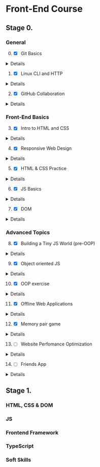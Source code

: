 # Front-End Course

## Stage 0.

### General

0. - [x] Git Basics 
<details>

| Effect | Description |
| --- | --- |
| New     | commands terminal diff -u, wdiff, patch |
| Suprise | Git created in 2005 |
| Use     | commands terminal git commit --amend, git revert, git log --graph --oneline, git merge --abort |

![Course Introduction to Git and GitHub week1](./images/git/Screenshot%202022-08-10%20at%2017.36.51.png)
![Course Introduction to Git and GitHub week2](./images/git/Screenshot%202022-08-10%20at%2017.37.32.png)
![practice: Introduction Sequence](./images/git/Screenshot%202022-08-11%20at%2020.34.48.png)
![practice: Push&Pull](./images/git/Screenshot%202022-08-11%20at%2023.25.11.png)
</details>

1. - [x] Linux CLI and HTTP
<details>

| Effect | Description |
| --- | --- |
| New     | Linux commands |
| Suprise | Difference between HTTP and HTTPS: additional protocol SSL or TLS |
| Use     | Linux commands |

![Linux Survival quiz1](./images/linux/Screenshot%202022-08-16%20at%2017.28.28.png)
![Linux Survival quiz2](./images/linux/Screenshot%202022-08-16%20at%2018.18.45.png)
![Linux Survival quiz3](./images/linux/Screenshot%202022-08-16%20at%2020.24.18.png)
![Linux Survival quiz4](./images/linux/Screenshot%202022-08-22%20at%2018.57.49.png)
</details>

2. - [x] GitHub Collaboration
<details>

| Effect | Description |
| --- | --- |
| New     | Tracking Issues |
| Suprise | Arguments git pull, push, fetch |
| Use     | Tracking Issues |

![Course Introduction to Git and GitHub week3](./images/git/Screenshot%202022-08-25%20at%2018.10.43.png)
![Course Introduction to Git and GitHub week4](./images/git/Screenshot%202022-08-25%20at%2019.37.39.png)
![practice: cherry-pick](./images/git/Screenshot%202022-08-28%20at%2017.48.55.png)
![practice: Git Remotes](./images/git/Screenshot%202022-08-28%20at%2017.49.19.png)
</details>

### Front-End Basics

3. - [x] Intro to HTML and CSS
<details>

| Effect | Description |
| --- | --- |
| New     | HTML: Browser-sync, https://jsfiddle.net/, https://codepen.io/, html entities [&lt, &gt, &amp, &nbsp, &quot]; CSS: Combining Selectors, box-sizing: border-box;, Star Selector, Collapsing Margins, Floating Elements and the clear property, Twitter Bootstrap |
| Suprise | WHATWG does NOT version HTML. It's just HTML.|
| Use     | HTML: Browser-sync, https://jsfiddle.net/, https://codepen.io/, html entities [&lt, &gt, &amp, &nbsp, &quot]; CSS: Combining Selectors, box-sizing: border-box;, Star Selector, Collapsing Margins, Floating Elements and the clear property, Twitter Bootstrap |

![Course HTML, CSS, and Javascript for Web Developers week1](./images/coursera_html/Screenshot%202022-09-01%20at%2017.05.25.png)
![Course HTML, CSS, and Javascript for Web Developers week2](./images/coursera_css/Screenshot%202022-09-01%20at%2017.06.11.png)
</details>

4. - [x] Responsive Web Design
<details>

| Effect | Description |
| --- | --- |
| New     | @media print, flex: 1 1 auto; CSS Grid Layout |
| Suprise | - |
| Use     | @media print, flex: 1 1 auto; CSS Grid Layout |

![Flexbox Froggy](./images/css_flexbox/Screenshot%202022-09-02%20at%2021.14.44.png)
![Grid Garden](./images/css_grid_layout/Screenshot%202022-09-02%20at%2021.13.43.png)
</details>

5. - [x] HTML & CSS Practice
<details>

[demo](https://hpavlova.github.io/html-css-popup/)
[code](https://github.com/HPavlova/html-css-popup)

| Effect | Description |
| --- | --- |
| New     | Practical use of grids |
| Suprise | - |
| Use     | CSS Grid Layout, various options for changing the visibility of elements HTML |
</details>

6. - [x] JS Basics
<details>

| Effect | Description |
| --- | --- |
| New     | Fake Namespaces, Immediately Invoked Function Expressions (IIFEs), Delete Properties from a JavaScript Object, for: count backwards, charCodeAt(), String.fromCharCode(), Array.prototype.flat(),  new Set |
| Suprise | i--, ability to remove the function keyword and colon when defining functions in objects |
| Use     | Immediately Invoked Function Expressions (IIFEs), Delete Properties from a JavaScript Object, for: count backwards, charCodeAt(), String.fromCharCode(), Array.prototype.flat(),  new Set |

![Course HTML, CSS, and Javascript for Web Developers week4](./images/coursera_js/Screenshot%202022-09-22%20at%2017.56.27.png)
![FreeCodeCamp Course Basic JavaScript](./images/freeCodeCamp/Screenshot%202022-09-26%20at%2014.03.32.png)
![FreeCodeCamp Course ES6](./images/freeCodeCamp/Screenshot%202022-09-26%20at%2016.43.58.png)
![FreeCodeCamp Course Basic Data Structures](./images/freeCodeCamp/Screenshot%202022-09-27%20at%2018.39.49.png)
![FreeCodeCamp Course Basic Algorithm Scripting](./images/freeCodeCamp/Screenshot%202022-09-28%20at%2020.29.31.png)
![FreeCodeCamp Course Functional Programming](./images/freeCodeCamp/Screenshot%202022-09-30%20at%2018.44.22.png)
![FreeCodeCamp Course Intermediate Algorithm Scripting](./images/freeCodeCamp/Screenshot%202022-10-02%20at%2015.01.02.png)
</details>

7. - [x] DOM
<details>

[demo](https://hpavlova.github.io/js-dom/)
[code](https://github.com/HPavlova/js-dom)

| Effect | Description |
| --- | --- |
| New     | - |
| Suprise | - |
| Use     | - |

![Course HTML, CSS, and Javascript for Web Developers week5](./images/coursera_js/Screenshot%202022-10-02%20at%2018.37.37.png)
![FreeCodeCamp Course Intermediate Algorithm Scripting 12-18](./images/freeCodeCamp/Screenshot%202022-10-03%20at%2021.31.27.png)
</details>


### Advanced Topics

8. - [x] Building a Tiny JS World (pre-OOP)
<details>

[demo](https://hpavlova.github.io/a-tiny-JS-world/)
[code](https://github.com/HPavlova/a-tiny-JS-world)

| Effect | Description |
| --- | --- |
| New     | print() |
| Suprise | print() |
| Use     | print() |
</details>

9. - [x] Object oriented JS
<details>

[demo](https://hpavlova.github.io/object-oriented-js/)
[code](https://github.com/HPavlova/object-oriented-js)

| Effect | Description |
| --- | --- |
| New     | window prompt |
| Suprise | - |
| Use     | window prompt |

![Codewars 7 kyu](./images/codewars/Screenshot%202022-11-12%20at%2021.03.57.png)
</details>

10.  - [x] OOP exercise
<details>

[demo](https://hpavlova.github.io/a-tiny-JS-world/)
[code](https://github.com/HPavlova/a-tiny-JS-world)

| Effect | Description |
| --- | --- |
| New     | referencing properties of another class |
| Suprise | referencing properties of another class |
| Use     | referencing properties of another class |
</details>

11. - [x] Offline Web Applications
<details>

| Effect | Description |
| --- | --- |
| New     | all |
| Suprise | IndexedDB |
| Use     | all |

![Offline Web Applications img1](./images/offlineWebApp/Screenshot%202023-01-15%20at%2022.08.18.png)
![Offline Web Applications img2](./images/offlineWebApp/Screenshot%202023-01-15%20at%2022.07.45.png)
</details>

12.  - [x] Memory pair game
<details>

[demo](https://hpavlova.github.io/memory_pair_game/)
[code](https://github.com/HPavlova/memory_pair_game)

| Effect | Description |
| --- | --- |
| New     | Shuffle Array, Flip Animation |
| Suprise | Flip Animation |
| Use     | Shuffle Array, Flip Animation |
</details>

13. - [ ] Website Perfomance Optimization
<details>

| Effect | Description |
| --- | --- |
| New     |          |
| Suprise |          |
| Use     |          |
</details>

14. - [ ] Friends App
<details>

| Effect | Description |
| --- | --- |
| New     |          |
| Suprise |          |
| Use     |          |
</details>


## Stage 1.

### HTML, CSS & DOM

### JS

### Frontend Framework

### TypeScript

### Soft Skills
